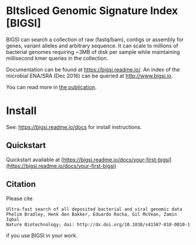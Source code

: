 # BItsliced Genomic Signature Index [BIGSI]
<!--[![Build Status](https://travis-ci.org/Phelimb/bigsi.svg)](https://travis-ci.org/Phelimb/bigsi)-->

BIGSI can search a collection of raw (fastq/bam), contigs or assembly for genes, variant alleles and arbitrary sequence. It can scale to millions of bacterial genomes requiring ~3MB of disk per sample while maintaining millisecond kmer queries in the collection.

Documentation can be found at https://bigsi.readme.io/. 
An index of the microbial ENA/SRA (Dec 2016) can be queried at http://www.bigsi.io. 

You can read more in [the publication](http://dx.doi.org/10.1038/s41587-018-0010-1).

# Install

See: https://bigsi.readme.io/docs for install instructions. 

## Quickstart

Quickstart available at [https://bigsi.readme.io/docs/your-first-bigsi](https://bigsi.readme.io/docs/your-first-bigsi)

## Citation

Please cite

```
Ultra-fast search of all deposited bacterial and viral genomic data
Phelim Bradley, Henk den Bakker, Eduardo Rocha, Gil McVean, Zamin Iqbal
Nature Biotechnology; doi: http://dx.doi.org/10.1038/s41587-018-0010-1
```
if you use BIGSI in your work.
